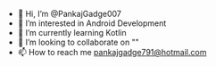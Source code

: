 - 👋 Hi, I’m @PankajGadge007
- 👀 I’m interested in Android Development
- 🌱 I’m currently learning Kotlin
- 💞️ I’m looking to collaborate on ""
- 📫 How to reach me pankajgadge791@hotmail.com

<!---
PankajGadge007/PankajGadge007 is a ✨ special ✨ repository because its `README.md` (this file) appears on your GitHub profile.
You can click the Preview link to take a look at your changes.
--->
